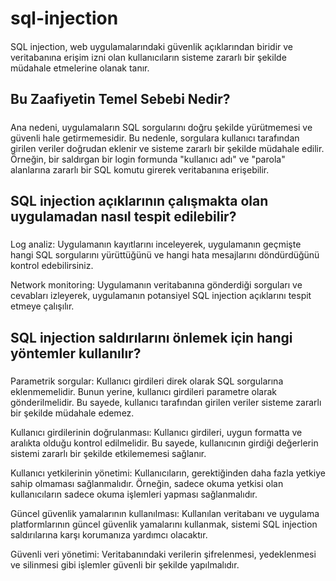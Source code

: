 # sql-injection

####
SQL injection, web uygulamalarındaki güvenlik açıklarından biridir ve veritabanına erişim izni olan kullanıcıların sisteme zararlı bir şekilde müdahale etmelerine olanak tanır.
####

## Bu Zaafiyetin Temel Sebebi Nedir?

#####
Ana nedeni, uygulamaların SQL sorgularını doğru şekilde yürütmemesi ve güvenli hale getirmemesidir. Bu nedenle, sorgulara kullanıcı tarafından girilen veriler doğrudan eklenir ve sisteme zararlı bir şekilde müdahale edilir. Örneğin, bir saldırgan bir login formunda "kullanıcı adı" ve "parola" alanlarına zararlı bir SQL komutu girerek veritabanına erişebilir.
#####

## SQL injection açıklarının çalışmakta olan uygulamadan nasıl tespit edilebilir?

#####
Log analiz: Uygulamanın kayıtlarını inceleyerek, uygulamanın geçmişte hangi SQL sorgularını yürüttüğünü ve hangi hata mesajlarını döndürdüğünü kontrol edebilirsiniz.

Network monitoring: Uygulamanın veritabanına gönderdiği sorguları ve cevabları izleyerek, uygulamanın potansiyel SQL injection açıklarını tespit etmeye çalışılır.
#####

## SQL injection saldırılarını önlemek için hangi yöntemler kullanılır?

#####
Parametrik sorgular: Kullanıcı girdileri direk olarak SQL sorgularına eklenmemelidir. Bunun yerine, kullanıcı girdileri parametre olarak gönderilmelidir. Bu sayede, kullanıcı tarafından girilen veriler sisteme zararlı bir şekilde müdahale edemez.

Kullanıcı girdilerinin doğrulanması: Kullanıcı girdileri, uygun formatta ve aralıkta olduğu kontrol edilmelidir. Bu sayede, kullanıcının girdiği değerlerin sistemi zararlı bir şekilde etkilememesi sağlanır.

Kullanıcı yetkilerinin yönetimi: Kullanıcıların, gerektiğinden daha fazla yetkiye sahip olmaması sağlanmalıdır. Örneğin, sadece okuma yetkisi olan kullanıcıların sadece okuma işlemleri yapması sağlanmalıdır.

Güncel güvenlik yamalarının kullanılması: Kullanılan veritabanı ve uygulama platformlarının güncel güvenlik yamalarını kullanmak, sistemi SQL injection saldırılarına karşı korumanıza yardımcı olacaktır.

Güvenli veri yönetimi: Veritabanındaki verilerin şifrelenmesi, yedeklenmesi ve silinmesi gibi işlemler güvenli bir şekilde yapılmalıdır.
#####
